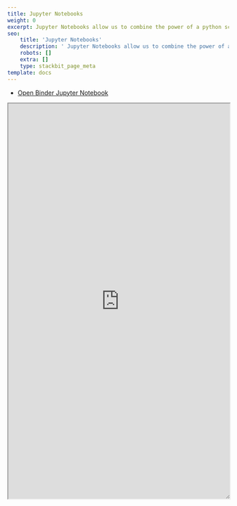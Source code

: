 ```yaml
---
title: Jupyter Notebooks
weight: 0
excerpt: Jupyter Notebooks allow us to combine the power of a python script with the simplicity of a markdown file.
seo:
    title: 'Jupyter Notebooks'
    description: ' Jupyter Notebooks allow us to combine the power of a python script with the simplicity of a markdown file'
    robots: []
    extra: []
    type: stackbit_page_meta
template: docs
---
```


-   [Open Binder Jupyter Notebook](https://mybinder.org/v2/gh/bgoonz/Jupyter-Notebooks/439b0b3a1cae4bf7181996f1057221942c0c449f?filepath=00-Guide-to-Web-Scraping.ipynb)

<iframe sandbox="allow-scripts" style="resize:both; overflow:scroll;"    src="https://mybinder.org/v2/gh/bgoonz/Jupyter-Notebooks/439b0b3a1cae4bf7181996f1057221942c0c449f" height="900px" width="100%">
</iframe>
